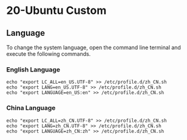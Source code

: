 # 20-Ubuntu Custom







## Language

To change the system language, open the command line terminal and execute the following commands.



### English Language

```
echo "export LC_ALL=en_US.UTF-8" >> /etc/profile.d/zh_CN.sh
echo "export LANG=en_US.UTF-8" >> /etc/profile.d/zh_CN.sh
echo "export LANGUAGE=en_US:en" >> /etc/profile.d/zh_CN.sh
```



### China Language

```
echo "export LC_ALL=zh_CN.UTF-8" >> /etc/profile.d/zh_CN.sh
echo "export LANG=zh_CN.UTF-8" >> /etc/profile.d/zh_CN.sh
echo "export LANGUAGE=zh_CN:zh" >> /etc/profile.d/zh_CN.sh
```

